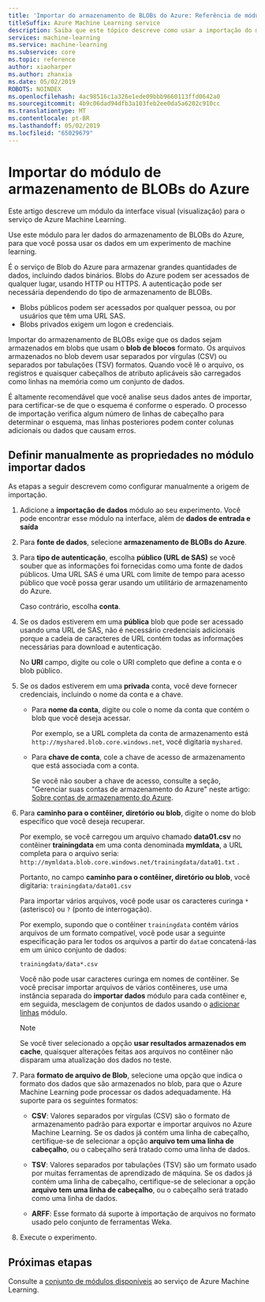 ```yaml
---
title: 'Importar do armazenamento de BLOBs do Azure: Referência de módulo'
titleSuffix: Azure Machine Learning service
description: Saiba que este tópico descreve como usar a importação do módulo de armazenamento de BLOBs do Azure no serviço de Azure Machine Learning para ler dados do armazenamento de BLOBs do Azure, para que você possa usar os dados em um experimento de machine learning.
services: machine-learning
ms.service: machine-learning
ms.subservice: core
ms.topic: reference
author: xiaoharper
ms.author: zhanxia
ms.date: 05/02/2019
ROBOTS: NOINDEX
ms.openlocfilehash: 4ac98516c1a326e1ede09bbb9660113ffd0642a0
ms.sourcegitcommit: 4b9c06dad94dfb3a103feb2ee0da5a6202c910cc
ms.translationtype: MT
ms.contentlocale: pt-BR
ms.lasthandoff: 05/02/2019
ms.locfileid: "65029679"
---
```

# <a name="import-from-azure-blob-storage-module"></a>Importar do módulo de armazenamento de BLOBs do Azure

Este artigo descreve um módulo da interface visual (visualização) para o serviço de Azure Machine Learning.

Use este módulo para ler dados do armazenamento de BLOBs do Azure, para que você possa usar os dados em um experimento de machine learning.  

É o serviço de Blob do Azure para armazenar grandes quantidades de dados, incluindo dados binários. Blobs do Azure podem ser acessados de qualquer lugar, usando HTTP ou HTTPS. A autenticação pode ser necessária dependendo do tipo de armazenamento de BLOBs. 

- Blobs públicos podem ser acessados por qualquer pessoa, ou por usuários que têm uma URL SAS.
- Blobs privados exigem um logon e credenciais.

Importar do armazenamento de BLOBs exige que os dados sejam armazenados em blobs que usam o **blob de blocos** formato. Os arquivos armazenados no blob devem usar separados por vírgulas (CSV) ou separados por tabulações (TSV) formatos. Quando você lê o arquivo, os registros e quaisquer cabeçalhos de atributo aplicáveis são carregados como linhas na memória como um conjunto de dados.


É altamente recomendável que você analise seus dados antes de importar, para certificar-se de que o esquema é conforme o esperado. O processo de importação verifica algum número de linhas de cabeçalho para determinar o esquema, mas linhas posteriores podem conter colunas adicionais ou dados que causam erros.



## <a name="manually-set-properties-in-the-import-data-module"></a>Definir manualmente as propriedades no módulo importar dados

As etapas a seguir descrevem como configurar manualmente a origem de importação.

1. Adicione a **importação de dados** módulo ao seu experimento. Você pode encontrar esse módulo na interface, além de **dados de entrada e saída**

2. Para **fonte de dados**, selecione **armazenamento de BLOBs do Azure**.

3. Para **tipo de autenticação**, escolha **público (URL de SAS)** se você souber que as informações foi fornecidas como uma fonte de dados públicos. Uma URL SAS é uma URL com limite de tempo para acesso público que você possa gerar usando um utilitário de armazenamento do Azure.

    Caso contrário, escolha **conta**.

4. Se os dados estiverem em uma **pública** blob que pode ser acessado usando uma URL de SAS, não é necessário credenciais adicionais porque a cadeia de caracteres de URL contém todas as informações necessárias para download e autenticação.

    No **URI** campo, digite ou cole o URI completo que define a conta e o blob público.



5. Se os dados estiverem em uma **privada** conta, você deve fornecer credenciais, incluindo o nome da conta e a chave.

    - Para **nome da conta**, digite ou cole o nome da conta que contém o blob que você deseja acessar.

        Por exemplo, se a URL completa da conta de armazenamento está `http://myshared.blob.core.windows.net`, você digitaria `myshared`.

    - Para **chave de conta**, cole a chave de acesso de armazenamento que está associada com a conta.

        Se você não souber a chave de acesso, consulte a seção, "Gerenciar suas contas de armazenamento do Azure" neste artigo: [Sobre contas de armazenamento do Azure](https://docs.microsoft.com/azure/storage/storage-create-storage-account).

6. Para **caminho para o contêiner, diretório ou blob**, digite o nome do blob específico que você deseja recuperar.

    Por exemplo, se você carregou um arquivo chamado **data01.csv** no contêiner **trainingdata** em uma conta denominada **mymldata**, a URL completa para o arquivo seria: `http://mymldata.blob.core.windows.net/trainingdata/data01.txt` .

    Portanto, no campo **caminho para o contêiner, diretório ou blob**, você digitaria: `trainingdata/data01.csv`

    Para importar vários arquivos, você pode usar os caracteres curinga `*` (asterisco) ou `?` (ponto de interrogação).

    Por exemplo, supondo que o contêiner `trainingdata` contém vários arquivos de um formato compatível, você pode usar a seguinte especificação para ler todos os arquivos a partir do `data`e concatená-las em um único conjunto de dados:

    `trainingdata/data*.csv`

    Você não pode usar caracteres curinga em nomes de contêiner. Se você precisar importar arquivos de vários contêineres, use uma instância separada do **importar dados** módulo para cada contêiner e, em seguida, mesclagem de conjuntos de dados usando o [adicionar linhas](./add-rows.md) módulo.

    > [!NOTE]
    > Se você tiver selecionado a opção **usar resultados armazenados em cache**, quaisquer alterações feitas aos arquivos no contêiner não disparam uma atualização dos dados no teste.

7. Para **formato de arquivo de Blob**, selecione uma opção que indica o formato dos dados que são armazenados no blob, para que o Azure Machine Learning pode processar os dados adequadamente. Há suporte para os seguintes formatos:

    - **CSV**: Valores separados por vírgulas (CSV) são o formato de armazenamento padrão para exportar e importar arquivos no Azure Machine Learning. Se os dados já contém uma linha de cabeçalho, certifique-se de selecionar a opção **arquivo tem uma linha de cabeçalho**, ou o cabeçalho será tratado como uma linha de dados.

       

    - **TSV**: Valores separados por tabulações (TSV) são um formato usado por muitas ferramentas de aprendizado de máquina. Se os dados já contém uma linha de cabeçalho, certifique-se de selecionar a opção **arquivo tem uma linha de cabeçalho**, ou o cabeçalho será tratado como uma linha de dados.

       

    - **ARFF**: Esse formato dá suporte à importação de arquivos no formato usado pelo conjunto de ferramentas Weka. 

   

8. Execute o experimento.


## <a name="next-steps"></a>Próximas etapas

Consulte a [conjunto de módulos disponíveis](module-reference.md) ao serviço de Azure Machine Learning. 